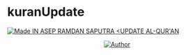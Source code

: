 # kuranUpdate

<p align="left">
<a href="#"><img title="Made IN ASEP RAMDAN SAPUTRA <UPDATE AL-QUR'AN" src="https://img.shields.io/badge/MADE%20IN-ASEP RAMDAN SAPUTRA <UPDATE AL-QUR'AN-green?colorA=%23ff0000&colorB=%23017e40&style=for-the-badge"></a>
<p align="center">
<a href="https://github.com/htr-tech"><img title="Author" src="https://img.shields.io/badge/Author-MR.GAMING-red.svg?style=for-the-badge&logo=github"></a>
